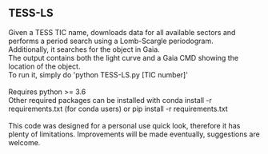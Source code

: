 ## TESS-LS

Given a TESS TIC name, downloads data for all available sectors and performs a period search using a Lomb-Scargle periodogram.\
Additionally, it searches for the object in Gaia.\
The output contains both the light curve and a Gaia CMD showing the location of the object.\
To run it, simply do 'python TESS-LS.py [TIC number]'\
\
Requires python >= 3.6\
Other required packages can be installed with conda install -r requirements.txt (for conda users) or pip install -r requirements.txt\
\
This code was designed for a personal use quick look, therefore it has plenty of limitations. Improvements will be made eventually, suggestions are welcome.
